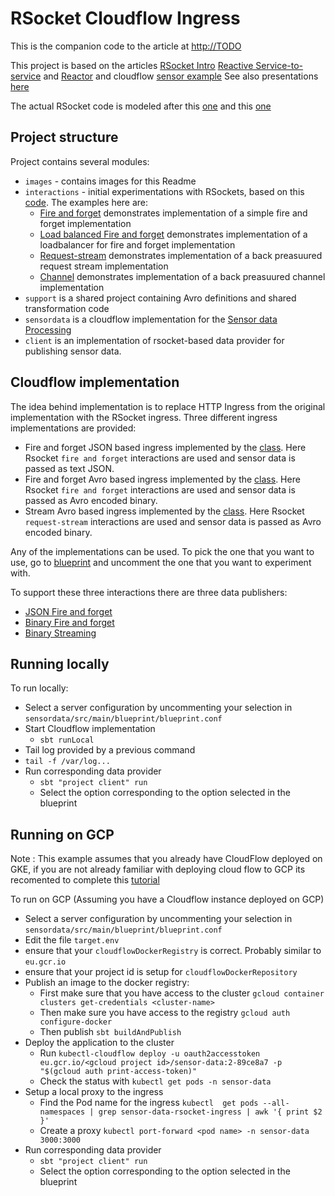 # RSocket Cloudflow Ingress

This is the companion code to the article at [http://TODO](http://TODO)

This project is based on the articles [RSocket Intro](https://www.baeldung.com/rsocket)
[Reactive Service-to-service](https://dzone.com/articles/reactive-service-to-service-communication-with-rso-1)
and [Reactor](https://www.baeldung.com/reactor-core) and cloudflow [sensor example](https://github.com/lightbend/cloudflow/tree/master/examples/snippets/modules/ROOT/examples/sensor-data-scala)
See also presentations [here](https://www.youtube.com/watch?v=QJ3xw0MF-3U&list=PLQ4mEUUwQwBoGe4UX5mVbsNkt7DPk03Dl)

The actual RSocket code is modeled after this [one](https://github.com/b3rnoulli/rsocket-examples) and this [one](https://github.com/rsocket/rsocket-java/tree/develop/rsocket-examples/src/main/java/io/rsocket/examples/transport/tcp)


## Project structure
Project contains several modules:
* `images` - contains images for this Readme
* `interactions` - initial experimentations with RSockets, based on this [code](https://github.com/b3rnoulli/rsocket-examples).
The examples here are:
    * [Fire and forget](interactions/src/main/scala/com/lightbend/rsocket/examples/FireAndForgetClient.scala) 
    demonstrates implementation of a simple fire and forget implementation
    * [Load balanced Fire and forget](interactions/src/main/scala/com/lightbend/rsocket/examples/Multiserver.scala) 
    demonstrates implementation of a loadbalancer for fire and forget implementation
    * [Request-stream](interactions/src/main/scala/com/lightbend/rsocket/examples/StreamingClient.scala) 
    demonstrates implementation of a back preasuured request stream implementation
    * [Channel](interactions/src/main/scala/com/lightbend/rsocket/examples/ChannelEchoClient.scala) 
    demonstrates implementation of a back preasuured channel implementation
* `support` is a shared project containing Avro definitions and shared transformation code
* `sensordata` is a cloudflow implementation for the [Sensor data Processing](https://cloudflow.io/docs/current/get-started/hello-world-example.html)
* `client` is an implementation of rsocket-based data provider for publishing sensor data.

## Cloudflow implementation

The idea behind implementation is to replace HTTP Ingress from the original implementation with the RSocket ingress.
Three different ingress implementations are provided:
* Fire and forget JSON based ingress implemented by the [class](sensordata/src/main/scala/com/lightbend/sensordata/RSocketIngress.scala).
Here Rsocket `fire and forget` interactions are used and sensor data is passed as text JSON.
* Fire and forget Avro based ingress implemented by the [class](sensordata/src/main/scala/com/lightbend/sensordata/RSocketBinaryIngress.scala).
Here Rsocket `fire and forget` interactions are used and sensor data is passed as Avro encoded binary.
* Stream Avro based ingress implemented by the [class](sensordata/src/main/scala/com/lightbend/sensordata/RSocketStreamIngress.scala).
Here Rsocket `request-stream` interactions are used and sensor data is passed as Avro encoded binary. 

Any of the implementations can be used. To pick the one that you want to use, go to [blueprint](sensordata/src/main/blueprint/blueprint.conf)
and uncomment the one that you want to experiment with.

To support these three interactions there are three data publishers:
* [JSON Fire and forget](rsocketproducer/src/main/scala/com/lightbend/sensordata/producer/RSocketPublisher.scala)
* [Binary Fire and forget](rsocketproducer/src/main/scala/com/lightbend/sensordata/producer/RSocketPublisherBinary.scala)
* [Binary Streaming](rsocketproducer/src/main/scala/com/lightbend/sensordata/producer/BinaryStreamingPublisher.scala)

## Running locally

To run locally:
* Select a server configuration by uncommenting your selection in `sensordata/src/main/blueprint/blueprint.conf`
* Start Cloudflow implementation
  * `sbt runLocal`
* Tail log provided by a previous command
 * `tail -f /var/log...`
* Run corresponding data provider
  * `sbt "project client" run`
  * Select the option corresponding to the option selected in the blueprint

## Running on GCP
Note : This example assumes that you already have CloudFlow deployed on GKE, if you are not already familiar with 
deploying cloud flow to GCP its recomented to complete this 
[tutorial](https://cloudflow.io/docs/current/get-started/index.html)


To run on GCP (Assuming you have a Cloudflow instance deployed on GCP)
* Select a server configuration by uncommenting your selection in `sensordata/src/main/blueprint/blueprint.conf`
*  Edit the file `target.env`
  * ensure that your `cloudflowDockerRegistry` is correct. Probably similar to `eu.gcr.io`
  * ensure that your project id is setup for `cloudflowDockerRepository`
* Publish an image to the docker registry:
  * First make sure that you have access to the cluster `gcloud container clusters get-credentials <cluster-name>`
  * Then make sure you have access to the registry `gcloud auth configure-docker`
  * Then publish `sbt buildAndPublish`
* Deploy the application to the cluster
  * Run `kubectl-cloudflow deploy -u oauth2accesstoken eu.gcr.io/<gcloud project id>/sensor-data:2-89ce8a7 -p "$(gcloud auth print-access-token)"`
  * Check the status with `kubectl get pods -n sensor-data`
* Setup a local proxy to the ingress
  * Find the Pod name for the ingress `kubectl  get pods --all-namespaces | grep sensor-data-rsocket-ingress | awk '{ print $2 }'`
  * Create a proxy `kubectl port-forward <pod name> -n sensor-data 3000:3000`
* Run corresponding data provider
  * `sbt "project client" run`
  * Select the option corresponding to the option selected in the blueprint